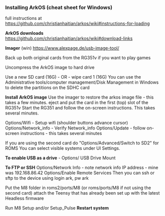 ### **Installing ArkOS** (cheat sheet for Windows)
full instructions at https://github.com/christianhaitian/arkos/wiki#instructions-for-loading

**ArkOS downloads**
https://github.com/christianhaitian/arkos/wiki#download-links

**Imager** (win)
https://www.alexpage.de/usb-image-tool/

Back up both original cards from the RG351v if you want to play games

Uncompress the ArkOS image to hard drive

Use a new SD card (16G) - OR -
wipe card 1 (16G) 
You can use the Administrative tools/computer management/Disk Management in Windows to delete the partitions on the SDHC card 

**Install ArkOS image**
Use the imager to restore the arkos image file - this takes a few minutes.
eject and put the card in the first (top) slot of the RG351v
Start the RG351 and follow the on-screen instructions. This takes several minutes.

Options/Wifi - Setup wifi (shoulder buttons advance cursor)
Options/Network_info - Verify Network_info
Options/Update - follow on-screen instructions - this takes several minutes

If you are using the second card do "Options/Advanced/Switch to SD2" for ROMS
You can select visible systems under <Start button menu> UI Settings.

**To enable USB as a drive** - Options/ USB Drive Mount

**To FTP or SSH** 
Options/Network Info - note network info IP address - mine was 192.168.86.42
Options/Enable Remote Services
Then you can ssh or sftp to the device using login ark, pw ark

Put the M8 folder in roms2/ports/M8 (or roms/ports/M8 if not using the second card)
attach the Teensy that has already been set up with the latest Headless firmware 

Run M8 Setup and/or Setup_Pulse
**Restart system**

